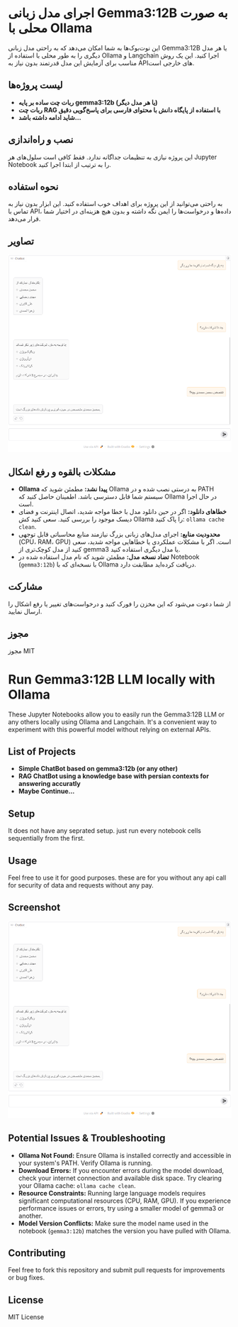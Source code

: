 # اجرای مدل زبانی Gemma3:12B به صورت محلی با Ollama

این نوت‌بوک‌‌ها به شما امکان می‌دهد که به راحتی مدل زبانی Gemma3:12B یا هر مدل دیگری را به طور محلی با استفاده از Ollama و Langchain اجرا کنید. این یک روش مناسب برای آزمایش این مدل قدرتمند بدون نیاز به API‌های خارجی است.

## لیست پروژه‌ها
*   **ربات چت ساده بر پایه gemma3:12b (یا هر مدل دیگر)**
*   **ربات چت RAG با استفاده از پایگاه دانش با محتوای فارسی برای پاسخ‌گویی دقیق**
*   **شاید ادامه داشته باشد...**

## نصب و راه‌اندازی

این پروژه نیازی به تنظیمات جداگانه ندارد. فقط کافی است سلول‌های هر Jupyter Notebook را به ترتیب از ابتدا اجرا کنید.

## نحوه استفاده

به راحتی می‌توانید از این پروژه برای اهداف خوب استفاده کنید. این ابزار بدون نیاز به تماس با API، داده‌ها و درخواست‌ها را ایمن نگه داشته و بدون هیچ هزینه‌ای در اختیار شما قرار می‌دهد.

## تصاویر

![تاریخچه چت](LLM-RAG/Screenshots/RAG.png)

## مشکلات بالقوه و رفع اشکال

*   **Ollama پیدا نشد:** مطمئن شوید که Ollama به درستی نصب شده و در PATH سیستم شما قابل دسترسی باشد. اطمینان حاصل کنید که Ollama در حال اجرا است.
*   **خطاهای دانلود:** اگر در حین دانلود مدل با خطا مواجه شدید، اتصال اینترنت و فضای دیسک موجود را بررسی کنید. سعی کنید کش Ollama را پاک کنید: `ollama cache clean`.
*   **محدودیت منابع:** اجرای مدل‌های زبانی بزرگ نیازمند منابع محاسباتی قابل توجهی (CPU، RAM، GPU) است. اگر با مشکلات عملکردی یا خطاهایی مواجه شدید، سعی کنید از مدل کوچک‌تری از gemma3 یا مدل دیگری استفاده کنید.
*   **تضاد نسخه مدل:** مطمئن شوید که نام مدل استفاده شده در Notebook (`gemma3:12b`) با نسخه‌ای که با Ollama دریافت کرده‌اید مطابقت دارد.

## مشارکت

از شما دعوت می‌شود که این مخزن را فورک کنید و درخواست‌های تغییر یا رفع اشکال را ارسال نمایید.

## مجوز

مجوز MIT

# Run Gemma3:12B LLM locally with Ollama

These Jupyter Notebooks allow you to easily run the Gemma3:12B LLM or any others locally using Ollama and Langchain.  It's a convenient way to experiment with this powerful model without relying on external APIs.

## List of Projects
*   **Simple ChatBot based on gemma3:12b (or any other)**
*   **RAG ChatBot using a knowledge base with persian contexts for answering accuratly**
*   **Maybe Continue...**

## Setup

It does not have any seprated setup. just run every notebook cells sequentially from the first.

## Usage

Feel free to use it for good purposes. these are for you without any api call for security of data and requests without any pay.

## Screenshot

![chat_history](LLM-RAG/Screenshots/RAG.png)

## Potential Issues & Troubleshooting

*   **Ollama Not Found:**  Ensure Ollama is installed correctly and accessible in your system's PATH.  Verify Ollama is running.
*   **Download Errors:** If you encounter errors during the model download, check your internet connection and available disk space.  Try clearing your Ollama cache: `ollama cache clean`.
*   **Resource Constraints:** Running large language models requires significant computational resources (CPU, RAM, GPU).  If you experience performance issues or errors, try using a smaller model of gemma3 or another.
*   **Model Version Conflicts:**  Make sure the model name used in the notebook (`gemma3:12b`) matches the version you have pulled with Ollama.

## Contributing

Feel free to fork this repository and submit pull requests for improvements or bug fixes.

## License

MIT License
